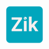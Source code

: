 <p align="center">
  <a href="https://getbootstrap.com/">
    <img src="static/media/logo.2f2420d3.svg" alt="Bootstrap logo" width="100">
  </a>
</p>
